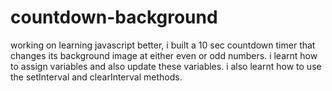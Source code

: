 # countdown-background

working on learning javascript better, i built a 10 sec countdown timer that changes its background image at either even or odd numbers.
i learnt how to assign variables and also update these variables.
i also learnt how to use the setInterval and clearInterval methods.

